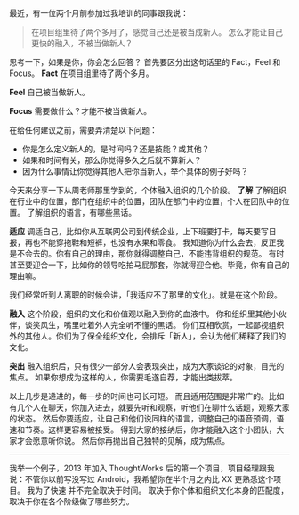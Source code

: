 最近，有一位两个月前参加过我培训的同事跟我说：
>在项目组里待了两个多月了，感觉自己还是被当成新人。
怎么才能让自己更快的融入，不被当做新人？

思考一下，如果是你，你会怎么回答？
首先要区分出这句话里的 Fact，Feel 和 Focus。
**Fact**
在项目组里待了两个多月。

**Feel**
自己被当做新人。

**Focus**
需要做什么？才能不被当做新人。

在给任何建议之前，需要弄清楚以下问题：
* 你是怎么定义新人的，是时间吗？还是技能？或其他？
* 如果和时间有关，那么你觉得多久之后就不算新人？
* 因为什么事情让你觉得其他人把你当新人，举个具体的例子好吗？

今天来分享一下从周老师那里学到的，个体融入组织的几个阶段。
**了解**
了解组织在行业中的位置，部门在组织中的位置，团队在部门中的位置，个人在团队中的位置。
了解组织的语言，有哪些黑话。

**适应**
调适自己，比如你从互联网公司到传统企业，上下班要打卡，每天要写日报，再也不能穿拖鞋和短裤，也没有水果和零食。
我知道你为什么会去，反正我是不会去的。你有自己的理由，那你就得调整自己，不能违背组织的规范。
有时甚至要迎合一下，比如你的领导吃拍马屁那套，你就得迎合他。毕竟，你有自己的理由嘛。

我们经常听到人离职的时候会讲，「我适应不了那里的文化」。就是在这个阶段。

**融入**
这个阶段，组织的文化和价值观以融入到你的血液中。
你和组织里其他小伙伴，谈笑风生，嘴里吐着外人完全听不懂的黑话。
你们互相欣赏，一起鄙视组织外的其他人。你们为了保全组织文化，会排斥「新人」，会认为他们稀释了我们的文化。

**突出**
融入组织后，只有很少一部分人会表现突出，成为大家谈论的对象，目光的焦点。
如果你想成为这样的人，你需要毛遂自荐，才能出类拔萃。

以上几步是递进的，每一步的时间也可长可短。
而且适用范围是非常广的。比如有几个人在聊天，你加入进去，就要先听和观察，听他们在聊什么话题，观察大家的状态。
然后你要适应，让自己和他们说同样的语言，调整自己的语音预调，语速和节奏。这样更容易被接受。
得到大家的接纳后，你才能融入这个小团队，大家才会愿意听你说。
然后你再抛出自己独特的见解，成为焦点。

---
我举一个例子，2013 年加入 ThoughtWorks 后的第一个项目，项目经理跟我说：不管你以前写没写过 Android，我希望你在半个月之内比 XX 更熟悉这个项目。
我为了快速
并不完全取决于时间。
取决于你个体和组织文化本身的匹配度，取决于你在各个阶级做了哪些努力。
